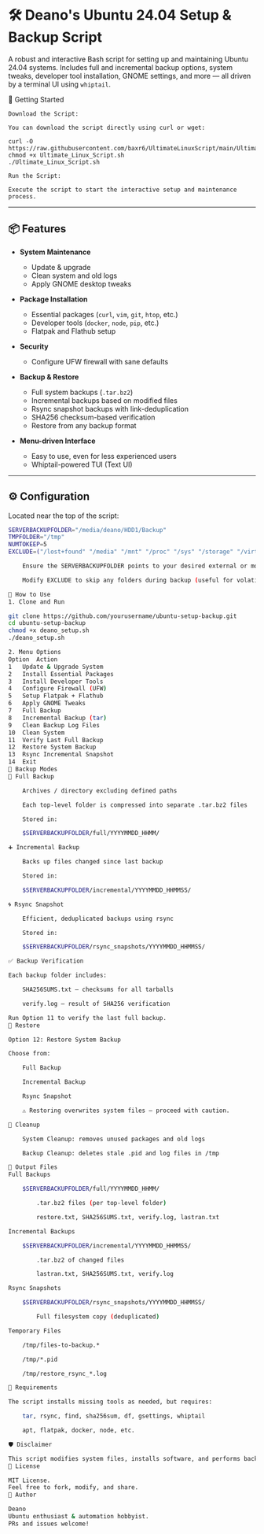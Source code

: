 # 🛠️ Deano's Ubuntu 24.04 Setup & Backup Script

A robust and interactive Bash script for setting up and maintaining Ubuntu 24.04 systems. Includes full and incremental backup options, system tweaks, developer tool installation, GNOME settings, and more — all driven by a terminal UI using `whiptail`.

🚀 Getting Started

    Download the Script:

    You can download the script directly using curl or wget:

    curl -O https://raw.githubusercontent.com/baxr6/UltimateLinuxScript/main/Ultimate_Linux_Script.sh
    chmod +x Ultimate_Linux_Script.sh
    ./Ultimate_Linux_Script.sh

    Run the Script:

    Execute the script to start the interactive setup and maintenance process.
---

## 📦 Features

- **System Maintenance**
  - Update & upgrade
  - Clean system and old logs
  - Apply GNOME desktop tweaks

- **Package Installation**
  - Essential packages (`curl`, `vim`, `git`, `htop`, etc.)
  - Developer tools (`docker`, `node`, `pip`, etc.)
  - Flatpak and Flathub setup

- **Security**
  - Configure UFW firewall with sane defaults

- **Backup & Restore**
  - Full system backups (`.tar.bz2`)
  - Incremental backups based on modified files
  - Rsync snapshot backups with link-deduplication
  - SHA256 checksum-based verification
  - Restore from any backup format

- **Menu-driven Interface**
  - Easy to use, even for less experienced users
  - Whiptail-powered TUI (Text UI)

---

## ⚙️ Configuration

Located near the top of the script:

```bash
SERVERBACKUPFOLDER="/media/deano/HDD1/Backup"
TMPFOLDER="/tmp"
NUMTOKEEP=5
EXCLUDE=("/lost+found" "/media" "/mnt" "/proc" "/sys" "/storage" "/virtual")

    Ensure the SERVERBACKUPFOLDER points to your desired external or mounted backup location.

    Modify EXCLUDE to skip any folders during backup (useful for volatile or irrelevant paths).

🚀 How to Use
1. Clone and Run

git clone https://github.com/yourusername/ubuntu-setup-backup.git
cd ubuntu-setup-backup
chmod +x deano_setup.sh
./deano_setup.sh

2. Menu Options
Option	Action
1	Update & Upgrade System
2	Install Essential Packages
3	Install Developer Tools
4	Configure Firewall (UFW)
5	Setup Flatpak + Flathub
6	Apply GNOME Tweaks
7	Full Backup
8	Incremental Backup (tar)
9	Clean Backup Log Files
10	Clean System
11	Verify Last Full Backup
12	Restore System Backup
13	Rsync Incremental Snapshot
14	Exit
💾 Backup Modes
🔁 Full Backup

    Archives / directory excluding defined paths

    Each top-level folder is compressed into separate .tar.bz2 files

    Stored in:

    $SERVERBACKUPFOLDER/full/YYYYMMDD_HHMM/

➕ Incremental Backup

    Backs up files changed since last backup

    Stored in:

    $SERVERBACKUPFOLDER/incremental/YYYYMMDD_HHMMSS/

🌀 Rsync Snapshot

    Efficient, deduplicated backups using rsync

    Stored in:

    $SERVERBACKUPFOLDER/rsync_snapshots/YYYYMMDD_HHMMSS/

✅ Backup Verification

Each backup folder includes:

    SHA256SUMS.txt – checksums for all tarballs

    verify.log – result of SHA256 verification

Run Option 11 to verify the last full backup.
🔁 Restore

Option 12: Restore System Backup

Choose from:

    Full Backup

    Incremental Backup

    Rsync Snapshot

    ⚠️ Restoring overwrites system files — proceed with caution.

🧹 Cleanup

    System Cleanup: removes unused packages and old logs

    Backup Cleanup: deletes stale .pid and log files in /tmp

📁 Output Files
Full Backups

    $SERVERBACKUPFOLDER/full/YYYYMMDD_HHMM/

        .tar.bz2 files (per top-level folder)

        restore.txt, SHA256SUMS.txt, verify.log, lastran.txt

Incremental Backups

    $SERVERBACKUPFOLDER/incremental/YYYYMMDD_HHMMSS/

        .tar.bz2 of changed files

        lastran.txt, SHA256SUMS.txt, verify.log

Rsync Snapshots

    $SERVERBACKUPFOLDER/rsync_snapshots/YYYYMMDD_HHMMSS/

        Full filesystem copy (deduplicated)

Temporary Files

    /tmp/files-to-backup.*

    /tmp/*.pid

    /tmp/restore_rsync_*.log

🔧 Requirements

The script installs missing tools as needed, but requires:

    tar, rsync, find, sha256sum, df, gsettings, whiptail

    apt, flatpak, docker, node, etc.

🛡️ Disclaimer

This script modifies system files, installs software, and performs backup/restore operations. Use with caution. Always test in a safe environment.
📄 License

MIT License.
Feel free to fork, modify, and share.
👤 Author

Deano
Ubuntu enthusiast & automation hobbyist.
PRs and issues welcome!
